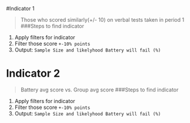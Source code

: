 #Indicator 1
>Those who scored similarly(+/- 10) on verbal tests taken in period 1
###Steps to find indicator
1. Apply filters for indicator
2. Filter those score `+-10% points`
3. Output: `Sample Size and likelyhood Battery will fail (%)`

# Indicator 2
>Battery avg score vs. Group avg score
###Steps to find indicator
1. Apply filters for indicator
2. Filter those score `+-10% points`
3. Output: `Sample Size and likelyhood Battery will fail (%)`

